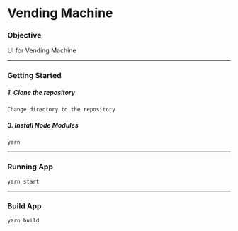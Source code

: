 # Vending Machine

### Objective
UI for Vending Machine

----

### Getting Started

##### 1. Clone the repository
```
Change directory to the repository
```

##### 3. Install Node Modules
```
yarn
```

----

### Running App ###
```
yarn start
```

----

### Build App ###
```
yarn build
```
